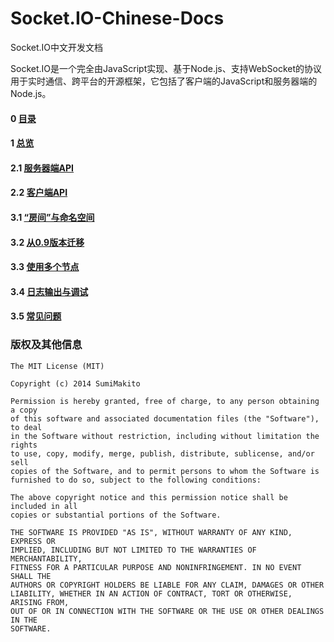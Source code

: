 # Socket.IO-Chinese-Docs
Socket.IO中文开发文档

Socket.IO是一个完全由JavaScript实现、基于Node.js、支持WebSocket的协议用于实时通信、跨平台的开源框架，它包括了客户端的JavaScript和服务器端的Node.js。

#### 0 [目录](README.md)
#### 1 [总览](Overview.md)
#### 2.1 [服务器端API](ServerAPI.md)
#### 2.2 [客户端API](ClientAPI.md)
#### 3.1 [“房间”与命名空间](RoomsAndNamespaces.md)
#### 3.2 [从0.9版本迁移](MigratingFrom0.9.md)
#### 3.3 [使用多个节点](UsingMultipleNodes.md)
#### 3.4 [日志输出与调试](LoggingAndDebugging.md)
#### 3.5 [常见问题](FAQ.md)

### 版权及其他信息
```
The MIT License (MIT)

Copyright (c) 2014 SumiMakito

Permission is hereby granted, free of charge, to any person obtaining a copy
of this software and associated documentation files (the "Software"), to deal
in the Software without restriction, including without limitation the rights
to use, copy, modify, merge, publish, distribute, sublicense, and/or sell
copies of the Software, and to permit persons to whom the Software is
furnished to do so, subject to the following conditions:

The above copyright notice and this permission notice shall be included in all
copies or substantial portions of the Software.

THE SOFTWARE IS PROVIDED "AS IS", WITHOUT WARRANTY OF ANY KIND, EXPRESS OR
IMPLIED, INCLUDING BUT NOT LIMITED TO THE WARRANTIES OF MERCHANTABILITY,
FITNESS FOR A PARTICULAR PURPOSE AND NONINFRINGEMENT. IN NO EVENT SHALL THE
AUTHORS OR COPYRIGHT HOLDERS BE LIABLE FOR ANY CLAIM, DAMAGES OR OTHER
LIABILITY, WHETHER IN AN ACTION OF CONTRACT, TORT OR OTHERWISE, ARISING FROM,
OUT OF OR IN CONNECTION WITH THE SOFTWARE OR THE USE OR OTHER DEALINGS IN THE
SOFTWARE.
```
